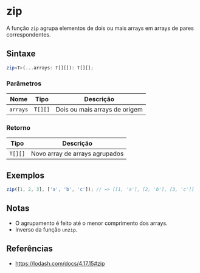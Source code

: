# zip

A função `zip` agrupa elementos de dois ou mais arrays em arrays de pares correspondentes.

## Sintaxe

```typescript
zip<T>(...arrays: T[][]): T[][];
```

### Parâmetros

| Nome    | Tipo     | Descrição                     |
|---------|----------|-------------------------------|
| `arrays`| `T[][]`  | Dois ou mais arrays de origem |

### Retorno

| Tipo     | Descrição                      |
|----------|-------------------------------|
| `T[][]`  | Novo array de arrays agrupados |

## Exemplos

```typescript
zip([1, 2, 3], ['a', 'b', 'c']); // => [[1, 'a'], [2, 'b'], [3, 'c']]
```

## Notas

* O agrupamento é feito até o menor comprimento dos arrays.
* Inverso da função `unzip`.

## Referências

* https://lodash.com/docs/4.17.15#zip
